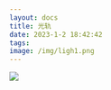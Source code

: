 ```yaml
---
layout: docs
title: 光轨
date: 2023-1-2 18:42:42
tags:
image: /img/ligh1.png
---
```


![](/img/light1.png)


<!--more-->


